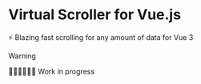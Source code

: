 # Virtual Scroller for Vue.js

⚡️ Blazing fast scrolling for any amount of data for Vue 3

> [!warning]
> 👷🏻‍♂️👷🏼‍♀️  Work in progress
